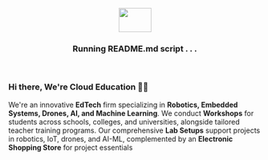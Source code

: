 
<br>
<div align="center"><img src="https://user-images.githubusercontent.com/39813066/120247639-76f6bd80-c231-11eb-9d24-06a431d77e09.gif" width="65" height="48"></div>

<div align="center"><h3>Running README.md script . . .</h3></div>

</br>

### Hi there, We're Cloud Education 👨‍💻

We're an innovative **EdTech** firm specializing in **Robotics, Embedded Systems, Drones, AI, and Machine Learning**. We conduct **Workshops** for students across schools, colleges, and universities, alongside tailored teacher training programs. Our comprehensive **Lab Setups** support projects in robotics, IoT, drones, and AI-ML, complemented by an **Electronic Shopping Store** for project essentials


